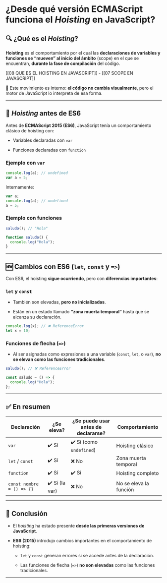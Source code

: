 # ¿Desde qué versión ECMAScript funciona el _Hoisting_ en JavaScript?

## 🔍 ¿Qué es el _Hoisting_?

**Hoisting** es el comportamiento por el cual las **declaraciones de variables y funciones se “mueven” al inicio del ámbito** (scope) en el que se encuentran, **durante la fase de compilación** del código.  

[[08 QUE ES EL HOISTING EN JAVASCRIPT]]  - [[07 SCOPE EN JAVASCRIPT]]

🔸 Este movimiento es interno: **el código no cambia visualmente**, pero el motor de JavaScript lo interpreta de esa forma.

---

## 📜 _Hoisting_ antes de ES6

Antes de **ECMAScript 2015 (ES6)**, JavaScript tenía un comportamiento clásico de hoisting con:

- Variables declaradas con `var`

- Funciones declaradas con `function`

### Ejemplo con `var`

```javascript
console.log(a); // undefined
var a = 5;
```

Internamente:

```javascript
var a;
console.log(a); // undefined
a = 5;
```

### Ejemplo con funciones

```javascript
saludo(); // "Hola"

function saludo() {
  console.log("Hola");
}
```

---

## 🆕 Cambios con ES6 (`let`, `const` y `=>`)

Con ES6, el hoisting **sigue ocurriendo**, pero con **diferencias importantes**:

### `let` y `const`

- También son elevadas, **pero no inicializadas**.

- Están en un estado llamado **“zona muerta temporal”** hasta que se alcanza su declaración.

```javascript
console.log(x); // ❌ ReferenceError
let x = 10;
```

### Funciones de flecha (`=>`)

- Al ser asignadas como expresiones a una variable (`const`, `let`, o `var`), **no se elevan como las funciones tradicionales**.

```javascript
saludo(); // ❌ ReferenceError

const saludo = () => {
  console.log("Hola");
};
```

---

## ✅ En resumen

|Declaración|¿Se eleva?|¿Se puede usar antes de declararse?|Comportamiento|
|---|---|---|---|
|`var`|✔️ Sí|✔️ Sí (como `undefined`)|Hoisting clásico|
|`let` / `const`|✔️ Sí|❌ No|Zona muerta temporal|
|`function`|✔️ Sí|✔️ Sí|Hoisting completo|
|`const nombre = () => {}`|✔️ Sí (la var)|❌ No|No se eleva la función|

---

## 📌 Conclusión

- El _hoisting_ ha estado presente **desde las primeras versiones de JavaScript**.

- **ES6 (2015)** introdujo cambios importantes en el comportamiento de hoisting:

  - `let` y `const` generan errores si se accede antes de la declaración.

  - Las funciones de flecha (`=>`) **no son elevadas** como las funciones tradicionales.

---
